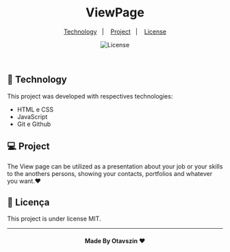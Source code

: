 <h1 align="center"> ViewPage </h1>


<p align="center">
  <a href="#-tecnologias">Technology</a>&nbsp;&nbsp;&nbsp;|&nbsp;&nbsp;&nbsp;
  <a href="#-projeto">Project</a>&nbsp;&nbsp;&nbsp;|&nbsp;&nbsp;&nbsp;
  <a href="#memo-licença">License</a>
</p>

<p align="center">
  <img alt="License" src="https://img.shields.io/static/v1?label=license&message=MIT&color=49AA26&labelColor=000000">
</p>

<br>

## 🚀 Technology

This project was developed with respectives technologies:

- HTML e CSS
- JavaScript
- Git e Github

## 💻 Project

The View page can be utilized  as a presentation about your job or your skills to the anothers persons, showing your contacts, portfolios and whatever you want.❤️





## 📝 Licença

This project is under license MIT.

---

<h4 align="center">Made By Otavszin ♥️

